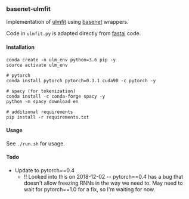 ### basenet-ulmfit

Implementation of [ulmfit](https://github.com/fastai/fastai/tree/master/courses/dl2/imdb_scripts) using [basenet](https://github.com/bkj/basenet) wrappers.

Code in `ulmfit.py` is adapted directly from [fastai](https://github.com/fastai/fastai) code.

#### Installation

```
conda create -n ulm_env python=3.6 pip -y
source activate ulm_env

# pytorch
conda install pytorch pytorch=0.3.1 cuda90 -c pytorch -y

# spacy (for tokenization)
conda install -c conda-forge spacy -y
python -m spacy download en

# additional requirements
pip install -r requirements.txt
```

#### Usage

See `./run.sh` for usage.

#### Todo

- Update to pytorch==0.4
  - !! Looked into this on 2018-12-02 -- pytorch==0.4 has a bug that doesn't allow freezing RNNs in the way we need to.  May need to wait for pytorch==1.0 for a fix, so I'm waiting for now.
